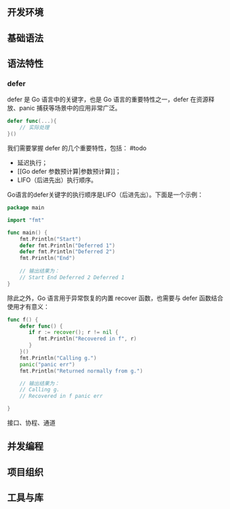 ## 开发环境
## 基础语法
## 语法特性

### defer
defer 是 Go 语言中的关键字，也是 Go 语言的重要特性之一，defer 在资源释放、panic 捕获等场景中的应用非常广泛。

```go
defer func(...){
	// 实际处理
}()
```

我们需要掌握 defer 的几个重要特性，包括：
#todo
- 延迟执行；
- [[Go defer 参数预计算|参数预计算]]；
- LIFO（后进先出）执行顺序。

Go语言的defer关键字的执行顺序是LIFO（后进先出）。下面是一个示例：

```go
package main

import "fmt"

func main() {
	fmt.Println("Start")
	defer fmt.Println("Deferred 1")
	defer fmt.Println("Deferred 2")
	fmt.Println("End")
	
	// 输出结果为：
	// Start End Deferred 2 Deferred 1
}
```

除此之外，Go 语言用于异常恢复的内置 recover 函数，也需要与 defer 函数结合使用才有意义：

```go
func f() {
    defer func() {  
	   if r := recover(); r != nil {  
	      fmt.Println("Recovered in f", r)  
	   }  
	}()  
	fmt.Println("Calling g.")  
	panic("panic err")  
	fmt.Println("Returned normally from g.")

	// 输出结果为：
	// Calling g.
	// Recovered in f panic err

}
```

接口、协程、通道


## 并发编程
## 项目组织
## 工具与库